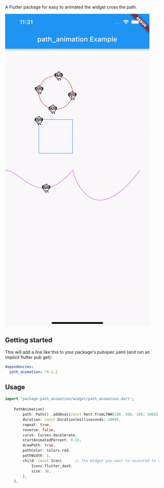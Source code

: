 <!--
This README describes the package. If you publish this package to pub.dev,
this README's contents appear on the landing page for your package.

For information about how to write a good package README, see the guide for
[writing package pages](https://dart.dev/guides/libraries/writing-package-pages).

For general information about developing packages, see the Dart guide for
[creating packages](https://dart.dev/guides/libraries/create-library-packages)
and the Flutter guide for
[developing packages and plugins](https://flutter.dev/developing-packages).
-->

A Flutter package for easy to animated the widget cross the path.

![Screenshot](https://github.com/haishuangsu/path_animation/blob/master/screenshot/screenshot.gif?raw=true)


## Getting started

This will add a line like this to your package's pubspec.yaml (and run an implicit flutter pub get):

```yaml
dependencies:
  path_animation: ^0.1.2
```


## Usage

```dart
import 'package:path_animation/widget/path_animation.dart';

    PathAnimation(
        path: Path()..addOval(const Rect.fromLTWH(100, 100, 100, 100)), // Set the path.
        duration: const Duration(milliseconds: 2000),
        repeat: true,
        reverse: false,
        curve: Curves.decelerate,
        startAnimatedPercent: 0.25,
        drawPath: true,
        pathColor: Colors.red,
        pathWidth: 1,
        child: const Icon(      // The Widget you want to animated to cross the path.
            Icons.flutter_dash,
            size: 30,
        ),
    ),
```